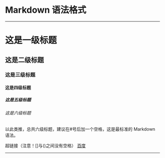 # Markdown 语法格式
------------------------------
# 这是一级标题
## 这是二级标题
### 这是三级标题
#### 这是四级标题
##### 这是五级标题
###### 这是六级标题
以此类推，总共六级标题，建议在#号后加一个空格，这是最标准的 Markdown 语法。

超链接（注意！[]与()之间没有空格）
[百度](http://baidu.com) 

------------------------------
